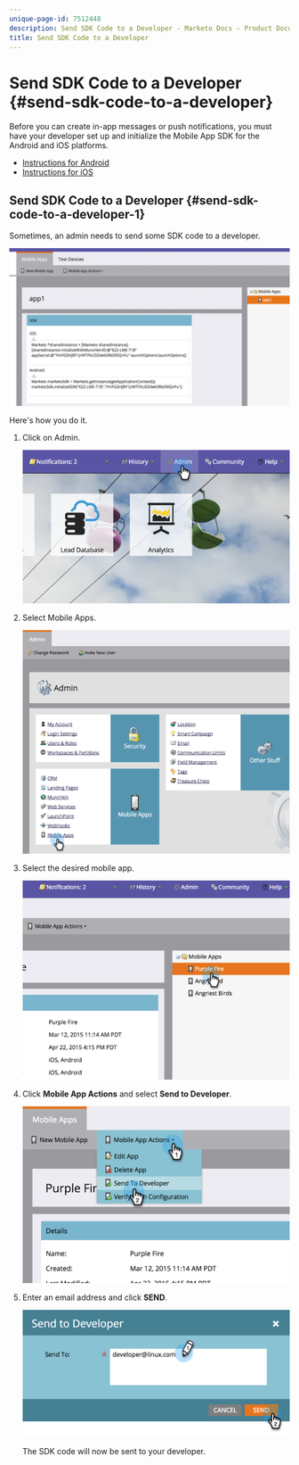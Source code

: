 ```yaml
---
unique-page-id: 7512448
description: Send SDK Code to a Developer - Marketo Docs - Product Documentation
title: Send SDK Code to a Developer
---
```


# Send SDK Code to a Developer {#send-sdk-code-to-a-developer}

Before you can create in-app messages or push notifications, you must have your developer set up and initialize the Mobile App SDK for the Android and iOS platforms.

* [Instructions for Android](https://developers.marketo.com/documentation/mobile/installation-instructions-on-android/)
* [Instructions for iOS](https://developers.marketo.com/documentation/mobile/installation-instructions-on-ios/)

## Send SDK Code to a Developer {#send-sdk-code-to-a-developer-1}

Sometimes, an admin needs to send some SDK code to a developer.

![](assets/image2016-3-9-16-3a24-3a14.png)

Here's how you do it.

1. Click on Admin.

   ![](assets/image2015-4-22-16-3a12-3a32.png)

1. Select Mobile Apps.

   ![](assets/image2015-4-22-16-3a14-3a29.png)

1. Select the desired mobile app.

   ![](assets/image2015-4-22-16-3a33-3a19.png)

1. Click **Mobile App Actions** and select **Send to Developer**.

   ![](assets/image2015-4-22-17-3a13-3a30.png)

1. Enter an email address and click **SEND**.

   ![](assets/image2015-4-22-18-3a51-3a54.png)

   The SDK code will now be sent to your developer.

